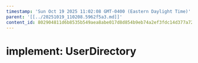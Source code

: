 ```yaml
---
timestamp: 'Sun Oct 19 2025 11:02:08 GMT-0400 (Eastern Daylight Time)'
parent: '[[../20251019_110208.5962f5a3.md]]'
content_id: 802904811d6b8535b549aea8abe017d8d854b9eb74a2ef3fdc14d377a728fdcc
---
```


# implement: UserDirectory
